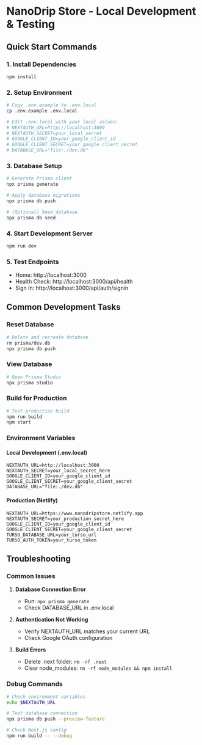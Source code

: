 # NanoDrip Store - Local Development & Testing

## Quick Start Commands

### 1. Install Dependencies
```bash
npm install
```

### 2. Setup Environment
```bash
# Copy .env.example to .env.local
cp .env.example .env.local

# Edit .env.local with your local values:
# NEXTAUTH_URL=http://localhost:3000
# NEXTAUTH_SECRET=your_local_secret
# GOOGLE_CLIENT_ID=your_google_client_id
# GOOGLE_CLIENT_SECRET=your_google_client_secret
# DATABASE_URL="file:./dev.db"
```

### 3. Database Setup
```bash
# Generate Prisma client
npx prisma generate

# Apply database migrations
npx prisma db push

# (Optional) Seed database
npx prisma db seed
```

### 4. Start Development Server
```bash
npm run dev
```

### 5. Test Endpoints
- Home: http://localhost:3000
- Health Check: http://localhost:3000/api/health
- Sign In: http://localhost:3000/api/auth/signin

## Common Development Tasks

### Reset Database
```bash
# Delete and recreate database
rm prisma/dev.db
npx prisma db push
```

### View Database
```bash
# Open Prisma Studio
npx prisma studio
```

### Build for Production
```bash
# Test production build
npm run build
npm start
```

### Environment Variables

#### Local Development (.env.local)
```
NEXTAUTH_URL=http://localhost:3000
NEXTAUTH_SECRET=your_local_secret_here
GOOGLE_CLIENT_ID=your_google_client_id
GOOGLE_CLIENT_SECRET=your_google_client_secret
DATABASE_URL="file:./dev.db"
```

#### Production (Netlify)
```
NEXTAUTH_URL=https://www.nanodripstore.netlify.app
NEXTAUTH_SECRET=your_production_secret_here
GOOGLE_CLIENT_ID=your_google_client_id
GOOGLE_CLIENT_SECRET=your_google_client_secret
TURSO_DATABASE_URL=your_turso_url
TURSO_AUTH_TOKEN=your_turso_token
```

## Troubleshooting

### Common Issues

1. **Database Connection Error**
   - Run: `npx prisma generate`
   - Check DATABASE_URL in .env.local

2. **Authentication Not Working**
   - Verify NEXTAUTH_URL matches your current URL
   - Check Google OAuth configuration

3. **Build Errors**
   - Delete .next folder: `rm -rf .next`
   - Clear node_modules: `rm -rf node_modules && npm install`

### Debug Commands
```bash
# Check environment variables
echo $NEXTAUTH_URL

# Test database connection
npx prisma db push --preview-feature

# Check Next.js config
npm run build -- --debug
```
